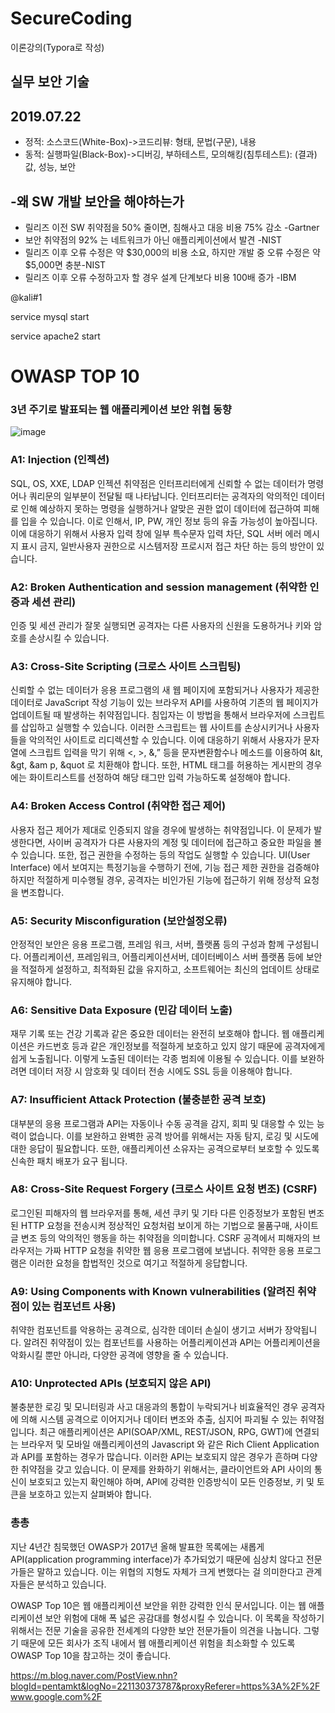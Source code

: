 # SecureCoding

이론강의(Typora로 작성)


## 실무 보안 기술

## 2019.07.22



- 정적: 소스코드(White-Box)->코드리뷰: 형태, 문법(구문), 내용
- 동적: 실행파일(Black-Box)->디버깅, 부하테스트, 모의해킹(침투테스트): (결과)값, 성능, 보안



## -왜 SW 개발 보안을 해야하는가

- 릴리즈 이전 SW 취약점을 50% 줄이면, 침해사고 대응 비용 75% 감소 -Gartner
- 보안 취약점의 92% 는 네트워크가 아닌 애플리케이션에서 발견 -NIST
- 릴리즈 이후 오류 수정은 약 $30,000의 비용 소요, 하지만 개발 중 오류 수정은 약 $5,000면 충분-NIST
- 릴리즈 이후 오류 수정하고자 할 경우 설계 단계보다 비용 100배 증가 -IBM


@kali#1

service mysql start

service apache2 start


# OWASP TOP 10

### 3년 주기로 발표되는 웹 애플리케이션 보안 위협 동향

![image](https://user-images.githubusercontent.com/47058441/65895772-f2fa8b80-e3e6-11e9-90b0-9814d8b26338.png)

### A1: Injection (인젝션)

SQL, OS, XXE, LDAP 인젝션 취약점은 인터프리터에게 신뢰할 수 없는 데이터가 명령어나 쿼리문의 일부분이 전달될 때 나타납니다. 인터프리터는 공격자의 악의적인 데이터로 인해 예상하지 못하는 명령을 실행하거나 알맞은 권한 없이 데이터에 접근하여 피해를 입을 수 있습니다. 이로 인해서, IP, PW, 개인 정보 등의 유출 가능성이 높아집니다. 이에 대응하기 위해서 사용자 입력 창에 일부 특수문자 입력 차단, SQL 서버 에러 메시지 표시 금지, 일반사용자 권한으로 시스템저장 프로시저 접근 차단 하는 등의 방안이 있습니다. 

### A2: Broken Authentication and session management (취약한 인증과 세션 관리)

인증 및 세션 관리가 잘못 실행되면 공격자는 다른 사용자의 신원을 도용하거나 키와 암호를 손상시킬 수 있습니다.

### A3: Cross-Site Scripting (크로스 사이트 스크립팅)

신뢰할 수 없는 데이터가 응용 프로그램의 새 웹 페이지에 포함되거나 사용자가 제공한 데이터로 JavaScript 작성 기능이 있는 브라우저 API를 사용하여 기존의 웹 페이지가 업데이트될 때 발생하는 취약점입니다. 침입자는 이 방법을 통해서 브라우저에 스크립트를 삽입하고 실행할 수 있습니다. 이러한 스크립트는 웹 사이트를 손상시키거나 사용자들을 악의적인 사이트로 리디렉션할 수 있습니다. 이에 대응하기 위해서 사용자가 문자열에 스크립트 입력을 막기 위해 <, >, &,” 등을 문자변환함수나 메소드를 이용하여 &lt,  &gt, &am p, &quot 로 치환해야 합니다. 또한, HTML 태그를 허용하는 게시판의 경우에는 화이트리스트를 선정하여 해당 태그만 입력 가능하도록 설정해야 합니다. 

### A4: Broken Access Control (취약한 접근 제어)
사용자 접근 제어가 제대로 인증되지 않을 경우에 발생하는 취약점입니다. 이 문제가 발생한다면, 사이버 공격자가 다른 사용자의 계정 및 데이터에 접근하고 중요한 파일을 볼 수 있습니다. 또한, 접근 권한을 수정하는 등의 작업도 실행할 수 있습니다. UI(User Interface) 에서 보여지는 특정기능을 수행하기 전에, 기능 접근 제한 권한을 검증해야 하지만 적절하게 미수행될 경우, 공격자는 비인가된 기능에 접근하기 위해 정상적 요청을 변조합니다.

### A5: Security Misconfiguration (보안설정오류)
안정적인 보안은 응용 프로그램, 프레임 워크, 서버, 플랫폼 등의 구성과 함께 구성됩니다. 어플리케이션, 프레임워크, 어플리케이션서버, 데이터베이스 서버 플랫폼 등에 보안을 적절하게 설정하고, 최적화된 값을 유지하고, 소프트웨어는 최신의 업데이트 상태로 유지해야 합니다.

### A6: Sensitive Data Exposure (민감 데이터 노출)
재무 기록 또는 건강 기록과 같은 중요한 데이터는 완전히 보호해야 합니다. 웹 애플리케이션은 카드번호 등과 같은 개인정보를 적절하게 보호하고 있지 않기 때문에 공격자에게 쉽게 노출됩니다. 이렇게 노출된 데이터는 각종 범죄에 이용될 수 있습니다. 이를 보완하려면 데이터 저장 시 암호화 및 데이터 전송 시에도 SSL 등을 이용해야 합니다.

### A7: Insufficient Attack Protection (불충분한 공격 보호)
대부분의 응용 프로그램과 API는 자동이나 수동 공격을 감지, 회피 및 대응할 수 있는 능력이 없습니다. 이를 보완하고 완벽한 공격 방어를 위해서는 자동 탐지, 로깅 및 시도에 대한 응답이 필요합니다. 또한, 애플리케이션 소유자는 공격으로부터 보호할 수 있도록 신속한 패치 배포가 요구 됩니다.

### A8:  Cross-Site Request Forgery (크로스 사이트 요청 변조) (CSRF)
로그인된 피해자의 웹 브라우저를 통해, 세션 쿠키 및 기타 다른 인증정보가 포함된 변조된 HTTP 요청을 전송시켜 정상적인 요청처럼 보이게 하는 기법으로 물품구매, 사이트 글 변조 등의 악의적인 행동을 하는 취약점을 의미합니다. CSRF 공격에서 피해자의 브라우저는 가짜 HTTP 요청을 취약한 웹 응용 프로그램에 보냅니다. 취약한 응용 프로그램은 이러한 요청을 합법적인 것으로 여기고 적절하게 응답합니다.

### A9: Using Components with Known vulnerabilities (알려진 취약점이 있는 컴포넌트 사용)
취약한 컴포넌트를 악용하는 공격으로, 심각한 데이터 손실이 생기고 서버가 장악됩니다. 알려진 취약점이 있는 컴포넌트를 사용하는 어플리케이션과 API는 어플리케이션을 악화시킬 뿐만 아니라, 다양한 공격에 영향을 줄 수 있습니다.

### A10: Unprotected APIs (보호되지 않은 API)
불충분한 로깅 및 모니터링과 사고 대응과의 통합이 누락되거나 비효율적인 경우 공격자에 의해 시스템 공격으로 이어지거나 데이터 변조와 추출, 심지어 파괴될 수 있는 취약점입니다. 최근 애플리케이션은 API(SOAP/XML, REST/JSON, RPG, GWT)에 연결되는 브라우저 및 모바일 애플리케이션의 Javascript 와 같은 Rich Client Application과 API를 포함하는 경우가 많습니다. 이러한 API는 보호되지 않은 경우가 흔하며 다양한 취약점을 갖고 있습니다. 이 문제를 완화하기 위해서는, 클라이언트와 API 사이의 통신이 보호되고 있는지 확인해야 하며, API에 강력한 인증방식이 모든 인증정보, 키 및 토큰을 보호하고 있는지 살펴봐야 합니다.

### 총총
지난 4년간 침묵했던 OWASP가 2017년 올해 발표한 목록에는 새롭게 API(application programming interface)가 추가되었기 때문에 심상치 않다고 전문가들은 말하고 있습니다. 이는 위협의 지형도 자체가 크게 변했다는 걸 의미한다고 관계자들은 분석하고 있습니다.

OWASP Top 10은 웹 애플리케이션 보안을 위한 강력한 인식 문서입니다. 이는 웹 애플리케이션 보안 위험에 대해 폭 넓은 공감대를 형성시킬 수 있습니다. 이 목록을 작성하기 위해서는 전문 기술을 공유한 전세계의 다양한 보안 전문가들이 의견을 나눕니다. 그렇기 때문에 모든 회사가 조직 내에서 웹 애플리케이션 위험을 최소화할 수 있도록 OWASP Top 10을 참고하는 것이 좋습니다.


https://m.blog.naver.com/PostView.nhn?blogId=pentamkt&logNo=221130373787&proxyReferer=https%3A%2F%2Fwww.google.com%2F

